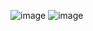 ![image](https://github.com/user-attachments/assets/66f7deb7-d7f3-4693-b2c4-57f65503a351)
![image](https://github.com/user-attachments/assets/23a371cf-1996-4ea6-9664-b6d28125723a)
